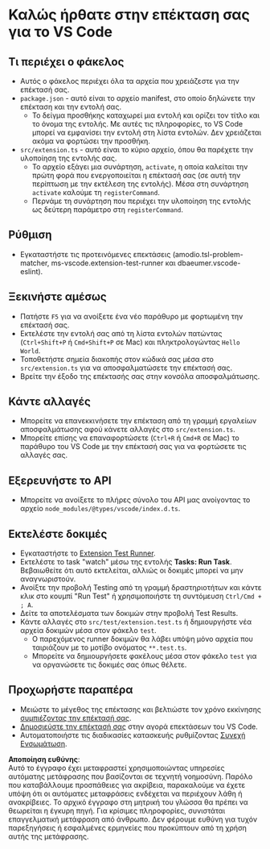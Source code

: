 # Καλώς ήρθατε στην επέκταση σας για το VS Code

## Τι περιέχει ο φάκελος

* Αυτός ο φάκελος περιέχει όλα τα αρχεία που χρειάζεστε για την επέκτασή σας.
* `package.json` - αυτό είναι το αρχείο manifest, στο οποίο δηλώνετε την επέκταση και την εντολή σας.
  * Το δείγμα προσθήκης καταχωρεί μια εντολή και ορίζει τον τίτλο και το όνομα της εντολής. Με αυτές τις πληροφορίες, το VS Code μπορεί να εμφανίσει την εντολή στη λίστα εντολών. Δεν χρειάζεται ακόμα να φορτώσει την προσθήκη.
* `src/extension.ts` - αυτό είναι το κύριο αρχείο, όπου θα παρέχετε την υλοποίηση της εντολής σας.
  * Το αρχείο εξάγει μια συνάρτηση, `activate`, η οποία καλείται την πρώτη φορά που ενεργοποιείται η επέκτασή σας (σε αυτή την περίπτωση με την εκτέλεση της εντολής). Μέσα στη συνάρτηση `activate` καλούμε τη `registerCommand`.
  * Περνάμε τη συνάρτηση που περιέχει την υλοποίηση της εντολής ως δεύτερη παράμετρο στη `registerCommand`.

## Ρύθμιση

* Εγκαταστήστε τις προτεινόμενες επεκτάσεις (amodio.tsl-problem-matcher, ms-vscode.extension-test-runner και dbaeumer.vscode-eslint).

## Ξεκινήστε αμέσως

* Πατήστε `F5` για να ανοίξετε ένα νέο παράθυρο με φορτωμένη την επέκτασή σας.
* Εκτελέστε την εντολή σας από τη λίστα εντολών πατώντας (`Ctrl+Shift+P` ή `Cmd+Shift+P` σε Mac) και πληκτρολογώντας `Hello World`.
* Τοποθετήστε σημεία διακοπής στον κώδικά σας μέσα στο `src/extension.ts` για να αποσφαλματώσετε την επέκτασή σας.
* Βρείτε την έξοδο της επέκτασής σας στην κονσόλα αποσφαλμάτωσης.

## Κάντε αλλαγές

* Μπορείτε να επανεκκινήσετε την επέκταση από τη γραμμή εργαλείων αποσφαλμάτωσης αφού κάνετε αλλαγές στο `src/extension.ts`.
* Μπορείτε επίσης να επαναφορτώσετε (`Ctrl+R` ή `Cmd+R` σε Mac) το παράθυρο του VS Code με την επέκτασή σας για να φορτώσετε τις αλλαγές σας.

## Εξερευνήστε το API

* Μπορείτε να ανοίξετε το πλήρες σύνολο του API μας ανοίγοντας το αρχείο `node_modules/@types/vscode/index.d.ts`.

## Εκτελέστε δοκιμές

* Εγκαταστήστε το [Extension Test Runner](https://marketplace.visualstudio.com/items?itemName=ms-vscode.extension-test-runner).
* Εκτελέστε το task "watch" μέσω της εντολής **Tasks: Run Task**. Βεβαιωθείτε ότι αυτό εκτελείται, αλλιώς οι δοκιμές μπορεί να μην αναγνωριστούν.
* Ανοίξτε την προβολή Testing από τη γραμμή δραστηριοτήτων και κάντε κλικ στο κουμπί "Run Test" ή χρησιμοποιήστε τη συντόμευση `Ctrl/Cmd + ; A`.
* Δείτε τα αποτελέσματα των δοκιμών στην προβολή Test Results.
* Κάντε αλλαγές στο `src/test/extension.test.ts` ή δημιουργήστε νέα αρχεία δοκιμών μέσα στον φάκελο `test`.
  * Ο παρεχόμενος runner δοκιμών θα λάβει υπόψη μόνο αρχεία που ταιριάζουν με το μοτίβο ονόματος `**.test.ts`.
  * Μπορείτε να δημιουργήσετε φακέλους μέσα στον φάκελο `test` για να οργανώσετε τις δοκιμές σας όπως θέλετε.

## Προχωρήστε παραπέρα

* Μειώστε το μέγεθος της επέκτασης και βελτιώστε τον χρόνο εκκίνησης [συμπιέζοντας την επέκτασή σας](https://code.visualstudio.com/api/working-with-extensions/bundling-extension?WT.mc_id=aiml-137032-kinfeylo).
* [Δημοσιεύστε την επέκτασή σας](https://code.visualstudio.com/api/working-with-extensions/publishing-extension?WT.mc_id=aiml-137032-kinfeylo) στην αγορά επεκτάσεων του VS Code.
* Αυτοματοποιήστε τις διαδικασίες κατασκευής ρυθμίζοντας [Συνεχή Ενσωμάτωση](https://code.visualstudio.com/api/working-with-extensions/continuous-integration?WT.mc_id=aiml-137032-kinfeylo).

**Αποποίηση ευθύνης**:  
Αυτό το έγγραφο έχει μεταφραστεί χρησιμοποιώντας υπηρεσίες αυτόματης μετάφρασης που βασίζονται σε τεχνητή νοημοσύνη. Παρόλο που καταβάλλουμε προσπάθειες για ακρίβεια, παρακαλούμε να έχετε υπόψη ότι οι αυτόματες μεταφράσεις ενδέχεται να περιέχουν λάθη ή ανακρίβειες. Το αρχικό έγγραφο στη μητρική του γλώσσα θα πρέπει να θεωρείται η έγκυρη πηγή. Για κρίσιμες πληροφορίες, συνιστάται επαγγελματική μετάφραση από άνθρωπο. Δεν φέρουμε ευθύνη για τυχόν παρεξηγήσεις ή εσφαλμένες ερμηνείες που προκύπτουν από τη χρήση αυτής της μετάφρασης.